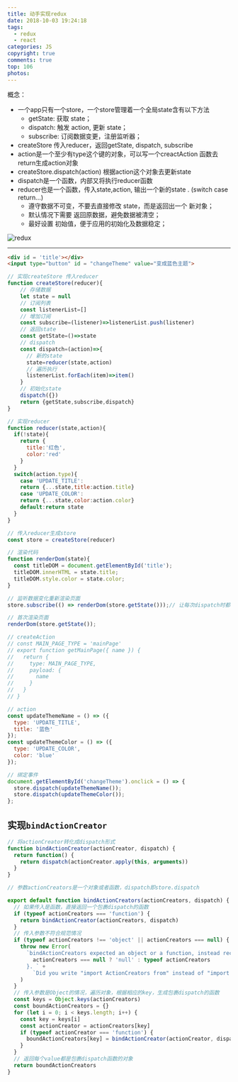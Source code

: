 ```yaml
---
title: 动手实现redux
date: 2018-10-03 19:24:18
tags:
  - redux
  - react
categories: JS
copyright: true
comments: true
top: 106
photos:
---
```


概念：
- 一个app只有一个store，一个store管理着一个全局state含有以下方法
  - getState: 获取 state；
  - dispatch: 触发 action, 更新 state；
  - subscribe: 订阅数据变更，注册监听器；
- createStore 传入reducer，返回getState, dispatch, subscribe
- action是一个至少有type这个键的对象，可以写一个creactAction 函数去return生成action对象
- createStore.dispatch(action) 根据action这个对象去更新state
- dispatch是一个函数，内部又将执行reducer函数
- reducer也是一个函数，传入state,action, 输出一个新的state . (switch case return…)
  - 遵守数据不可变，不要去直接修改 state，而是返回出一个 新对象；
  - 默认情况下需要 返回原数据，避免数据被清空；
  - 最好设置 初始值，便于应用的初始化及数据稳定；

![redux](http://cdn.mydearest.cn/blog/images/redux.png)

---
<!-- more -->

```html
<div id = 'title'></div>
<input type="button" id = "changeTheme" value="变成蓝色主题">
```

```javascript
// 实现createStore 传入reducer
function createStore(reducer){
    // 存储数据
    let state = null
    // 订阅列表
    const listenerList=[]
    // 增加订阅
    const subscribe=(listener)=>listenerList.push(listener)
    // 返回state
    const getState=()=>state 
    // dispatch
    const dispatch=(action)=>{
      // 新的state
      state=reducer(state,action)
      // 遍历执行
      listenerList.forEach(item)=>item()
    }
    // 初始化state
    dispatch({})
    return {getState,subscribe,dispatch}
}

// 实现reducer
function reducer(state,action){
  if(!state){
    return {
      title:'红色',
      color:'red'
    }
  }
  switch(action.type){
    case 'UPDATE_TITLE':
    return {...state,title:action.title}
    case 'UPDATE_COLOR':
    return {...state,color:action.color}
    default:return state
  }
}

// 传入reducer生成store
const store = createStore(reducer)

// 渲染代码
function renderDom(state){
  const titleDOM = document.getElementById('title');
  titleDOM.innerHTML = state.title;
  titleDOM.style.color = state.color;
}

// 监听数据变化重新渲染页面
store.subscribe(() => renderDom(store.getState()));// 让每次dispatch时都会执行传入的这个函数，渲染页面

// 首次渲染页面
renderDom(store.getState());

// createAction
// const MAIN_PAGE_TYPE = 'mainPage'
// export function getMainPage({ name }) {
//   return {
//     type: MAIN_PAGE_TYPE,
//     payload: {
//       name
//     }
//   }
// }

// action
const updateThemeName = () => ({
  type: 'UPDATE_TITLE',
  title: '蓝色'
});
const updateThemeColor = () => ({
  type: 'UPDATE_COLOR',
  color: 'blue'
});

// 绑定事件
document.getElementById('changeTheme').onclick = () => {
  store.dispatch(updateThemeName());
  store.dispatch(updateThemeColor());
};
```

## 实现`bindActionCreator`
```js
// 将actionCreator转化成dispatch形式
function bindActionCreator(actionCreator, dispatch) {
  return function() {
    return dispatch(actionCreator.apply(this, arguments))
  }
}

// 参数actionCreators是一个对象或者函数，dispatch即store.dispatch

export default function bindActionCreators(actionCreators, dispatch) {
  // 如果传入是函数，直接返回一个包裹dispatch的函数
  if (typeof actionCreators === 'function') {
    return bindActionCreator(actionCreators, dispatch)
  }
  // 传入参数不符合规范情况
  if (typeof actionCreators !== 'object' || actionCreators === null) {
    throw new Error(
      `bindActionCreators expected an object or a function, instead received ${
        actionCreators === null ? 'null' : typeof actionCreators
      }. ` +
        `Did you write "import ActionCreators from" instead of "import * as ActionCreators from"?`
    )
  }
  // 传入参数是Object的情况，遍历对象，根据相应的key，生成包裹dispatch的函数
  const keys = Object.keys(actionCreators)
  const boundActionCreators = {}
  for (let i = 0; i < keys.length; i++) {
    const key = keys[i]
    const actionCreator = actionCreators[key]
    if (typeof actionCreator === 'function') {
      boundActionCreators[key] = bindActionCreator(actionCreator, dispatch)
    }
  }
  // 返回每个value都是包裹dispatch函数的对象
  return boundActionCreators
}
```
